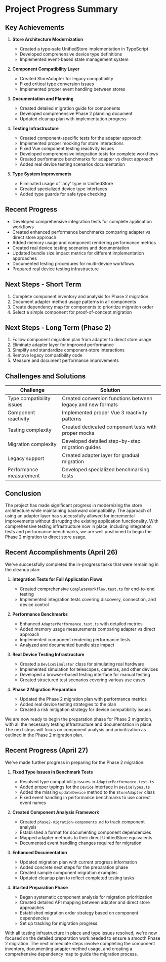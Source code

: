 # Project Progress Summary

## Key Achievements

1. **Store Architecture Modernization**

   - Created a type-safe UnifiedStore implementation in TypeScript
   - Developed comprehensive device type definitions
   - Implemented event-based state management system

2. **Component Compatibility Layer**

   - Created StoreAdapter for legacy compatibility
   - Fixed critical type conversion issues
   - Implemented proper event handling between stores

3. **Documentation and Planning**

   - Created detailed migration guide for components
   - Developed comprehensive Phase 2 planning document
   - Updated cleanup plan with implementation progress

4. **Testing Infrastructure**

   - Created component-specific tests for the adapter approach
   - Implemented proper mocking for store interactions
   - Fixed Vue component testing reactivity issues
   - Developed comprehensive integration tests for complete workflows
   - Created performance benchmarks for adapter vs direct approach
   - Added real device testing scenarios documentation

5. **Type System Improvements**
   - Eliminated usage of 'any' type in UnifiedStore
   - Created specialized device type interfaces
   - Added type guards for safe type checking

## Recent Progress

- Developed comprehensive integration tests for complete application workflows
- Created enhanced performance benchmarks comparing adapter vs direct store approach
- Added memory usage and component rendering performance metrics
- Created real device testing scenarios and documentation
- Updated bundle size impact metrics for different implementation approaches
- Documented testing procedures for multi-device workflows
- Prepared real device testing infrastructure

## Next Steps - Short Term

1. Complete component inventory and analysis for Phase 2 migration
2. Document adapter method usage patterns in all components
3. Create dependency map for components to prioritize migration order
4. Select a simple component for proof-of-concept migration

## Next Steps - Long Term (Phase 2)

1. Follow component migration plan from adapter to direct store usage
2. Eliminate adapter layer for improved performance
3. Simplify and standardize component-store interactions
4. Remove legacy compatibility code
5. Measure and document performance improvements

## Challenges and Solutions

| Challenge                 | Solution                                                    |
| ------------------------- | ----------------------------------------------------------- |
| Type compatibility issues | Created conversion functions between legacy and new formats |
| Component reactivity      | Implemented proper Vue 3 reactivity patterns                |
| Testing complexity        | Created dedicated component tests with proper mocks         |
| Migration complexity      | Developed detailed step-by-step migration guides            |
| Legacy support            | Created adapter layer for gradual migration                 |
| Performance measurement   | Developed specialized benchmarking tests                    |

## Conclusion

The project has made significant progress in modernizing the store architecture while maintaining backward compatibility. The approach of using an adapter layer has successfully allowed for incremental improvements without disrupting the existing application functionality. With comprehensive testing infrastructure now in place, including integration tests and performance benchmarks, we are well positioned to begin the Phase 2 migration to direct store usage.

## Recent Accomplishments (April 26)

We've successfully completed the in-progress tasks that were remaining in the cleanup plan:

1. **Integration Tests for Full Application Flows**

   - Created comprehensive `CompleteWorkflow.test.ts` for end-to-end testing
   - Implemented integration tests covering discovery, connection, and device control

2. **Performance Benchmarks**

   - Enhanced `AdapterPerformance.test.ts` with detailed metrics
   - Added memory usage measurements comparing adapter vs direct approach
   - Implemented component rendering performance tests
   - Analyzed and documented bundle size impact

3. **Real Device Testing Infrastructure**

   - Created a `DeviceSimulator` class for simulating real hardware
   - Implemented simulation for telescopes, cameras, and other devices
   - Developed a browser-based testing interface for manual testing
   - Created structured test scenarios covering various use cases

4. **Phase 2 Migration Preparation**
   - Updated the Phase 2 migration plan with performance metrics
   - Added real device testing strategies to the plan
   - Created a risk mitigation strategy for device compatibility issues

We are now ready to begin the preparation phase for Phase 2 migration, with all the necessary testing infrastructure and documentation in place. The next steps will focus on component analysis and prioritization as outlined in the Phase 2 migration plan.

## Recent Progress (April 27)

We've made further progress in preparing for the Phase 2 migration:

1. **Fixed Type Issues in Benchmark Tests**

   - Resolved type compatibility issues in `AdapterPerformance.test.ts`
   - Added proper typings for the `Device` interface in `DeviceTypes.ts`
   - Added the missing `updateDevice` method to the `StoreAdapter` class
   - Fixed event handling in performance benchmarks to use correct event names

2. **Created Component Analysis Framework**

   - Created `phase2-migration-components.md` to track component analysis
   - Established a format for documenting component dependencies
   - Mapped adapter methods to their direct UnifiedStore equivalents
   - Documented event handling changes required for migration

3. **Enhanced Documentation**

   - Updated migration plan with current progress information
   - Added concrete next steps for the preparation phase
   - Created sample component migration examples
   - Updated cleanup plan to reflect completed testing tasks

4. **Started Preparation Phase**
   - Began systematic component analysis for migration prioritization
   - Created detailed API mapping between adapter and direct store approaches
   - Established migration order strategy based on component dependencies
   - Set up tracking for migration progress

With all testing infrastructure in place and type issues resolved, we're now focused on the detailed preparation work needed to ensure a smooth Phase 2 migration. The next immediate steps involve completing the component inventory, documenting adapter method usage, and creating a comprehensive dependency map to guide the migration process.
